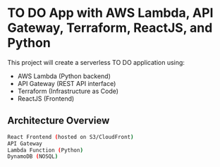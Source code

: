 # TO DO App with AWS Lambda, API Gateway, Terraform, ReactJS, and Python

This project will create a serverless TO DO application using:
- AWS Lambda (Python backend)
- API Gateway (REST API interface)
- Terraform (Infrastructure as Code)
- ReactJS (Frontend)

## Architecture Overview

```bash
React Frontend (hosted on S3/CloudFront)
API Gateway
Lambda Function (Python)
DynamoDB (NOSQL)
```
